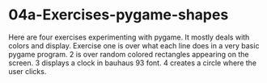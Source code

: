 # 04a-Exercises-pygame-shapes

Here are four exercises experimenting with pygame. It mostly deals with colors and display. Exercise one is over what each line does in a very basic pygame program. 2 is over random colored rectangles appearing on the screen. 3 displays a clock in bauhaus 93 font. 4 creates a circle where the user clicks.
